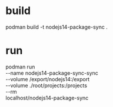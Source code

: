 # build
podman build -t nodejs14-package-sync .

# run
podman run \
--name nodejs14-package-sync-sync \
--volume /export/nodejs14:/export \
--volume ./root/projects:/projects \
--rm \
localhost/nodejs14-package-sync
